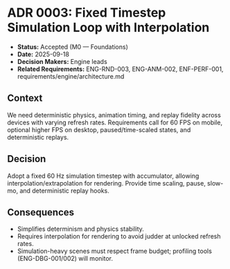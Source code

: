 # ADR 0003: Fixed Timestep Simulation Loop with Interpolation

- **Status:** Accepted (M0 — Foundations)
- **Date:** 2025-09-18
- **Decision Makers:** Engine leads
- **Related Requirements:** ENG-RND-003, ENG-ANM-002, ENF-PERF-001, requirements/engine/architecture.md

## Context

We need deterministic physics, animation timing, and replay fidelity across devices with varying refresh rates. Requirements call for 60 FPS on mobile, optional higher FPS on desktop, paused/time-scaled states, and deterministic replays.

## Decision

Adopt a fixed 60 Hz simulation timestep with accumulator, allowing interpolation/extrapolation for rendering. Provide time scaling, pause, slow-mo, and deterministic replay hooks.

## Consequences

- Simplifies determinism and physics stability.
- Requires interpolation for rendering to avoid judder at unlocked refresh rates.
- Simulation-heavy scenes must respect frame budget; profiling tools (ENG-DBG-001/002) will monitor.
